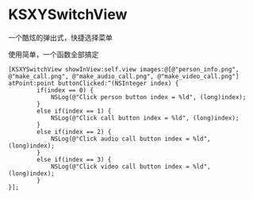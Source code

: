 # KSXYSwitchView
一个酷炫的弹出式，快捷选择菜单

使用简单，一个函数全部搞定


            
    [KSXYSwitchView showInView:self.view images:@[@"person_info.png", @"make_call.png", @"make_audio_call.png", @"make_video_call.png"] atPoint:point buttonClicked:^(NSInteger index) {
            if(index == 0) {
                NSLog(@"Click person button index = %ld", (long)index);
            } 
            else if(index == 1) {
                NSLog(@"Click call button index = %ld", (long)index);
            } 
            else if(index == 2) {
                NSLog(@"Click audio call button index = %ld", (long)index);
            } 
            else if(index == 3) {
                NSLog(@"Click video call button index = %ld", (long)index);
            }
    }];
